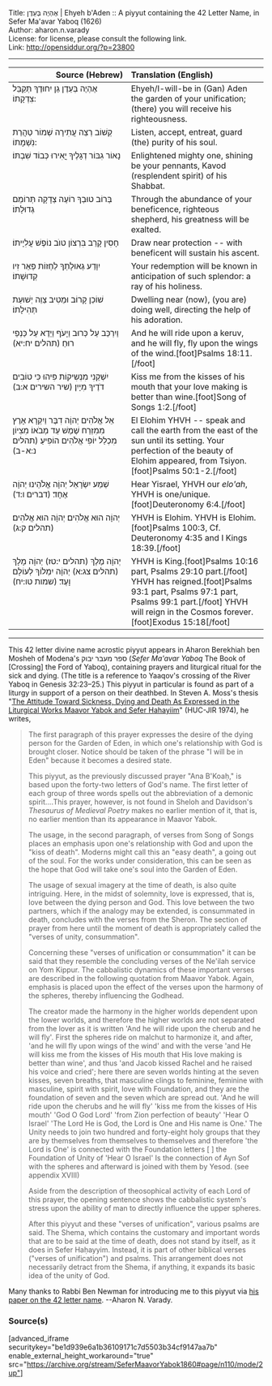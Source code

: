 <html>
<head></head>
<body>
Title: אֶהְיֶה בְּעֵדֶן | Ehyeh b'Aden :: A piyyut containing the 42 Letter Name, in Sefer Ma'avar Yaboq (1626)<br />
Author: aharon.n.varady<br />
License: for license, please consult the following link.<br />
Link: <a href="http://opensiddur.org/?p=23800">http://opensiddur.org/?p=23800</a>
<p />
<hr />

<table style="margin-left: auto;margin-right: auto;" class="draggable">
<thead><tr><th id="x" style="text-align: right;">Source (Hebrew)</th><th style="text-align: left;">Translation (English)</th></tr></thead>
<tbody>
<tr><td style="vertical-align:top;" width="46%">
<div class="liturgy"><span lang="he">
אֶהְיֶה בְּעֵדֶן 
גַן יִחוּדֶךָ 
תְּקַבֵּל צִדְקָתוֹ:
</span></div></td>
 
<td style="vertical-align:top;" width="53%">
<div class="english">
Ehyeh/I-will-be in (Gan) Aden
the garden of your unification;
(there) you will receive his righteousness.
</div></td></tr>


<tr><td style="vertical-align:top;" width="46%">
<div class="liturgy"><span lang="he">
קְשׁוֹב רְצֵה 
עֲתִירָה שְׁמוֹר 
טַהֲרַת נִשְׁמָתוֹ:
</span></div></td>
 
<td style="vertical-align:top;" width="53%">
<div class="english">
Listen, accept,
entreat, guard
(the) purity of his soul.
</div></td></tr>


<tr><td style="vertical-align:top;" width="46%">
<div class="liturgy"><span lang="he">
נָאוֹר גִבּוֹר 
דְגָלֶיךָ יֳאִירוּ
כְּבוֹד שִׁבְתּוֹ׃ 
</span></div></td>
 
<td style="vertical-align:top;" width="53%">
<div class="english">
Enlightened mighty one,
shining be your pennants,
Kavod (resplendent spirit) of his Shabbat.
</div></td></tr>


<tr><td style="vertical-align:top;" width="46%">
<div class="liturgy"><span lang="he">
בְּרוֹב טוּבְךָ 
רוֹעֶה צְדָקָה 
תְּרוֹמֵם גְדוּלָתוֹ׃
</span></div></td>
 
<td style="vertical-align:top;" width="53%">
<div class="english">
Through the abundance of your beneficence,
righteous shepherd,
his greatness will be exalted.
</div></td></tr>


<tr><td style="vertical-align:top;" width="46%">
<div class="liturgy"><span lang="he">
חָסִין קָרֵב 
בִּרְצוֹן טוֺב 
נוֹפֶשׁ עֲלִיָיתוֹ׃
</span></div></td>
 
<td style="vertical-align:top;" width="53%">
<div class="english">
Draw near protection --
with beneficent will
sustain his ascent.
</div></td></tr>


<tr><td style="vertical-align:top;" width="46%">
<div class="liturgy"><span lang="he">
יִוָדַע גְאוּלָתְךָ 
לַחְזוֹת פְּאֵר 
זִיו קְדוּשָׁתוֹ׃
</span></div></td>
 
<td style="vertical-align:top;" width="53%">
<div class="english">
Your redemption will be known
in anticipation of such splendor:
a ray of his holiness.
</div></td></tr>


<tr><td style="vertical-align:top;" width="46%">
<div class="liturgy"><span lang="he">
שׁוֹכֵן קָרוֹב 
וּמֵטִיב צַוֵה 
יְשׁוּעַת תְּהִילָתוֹ׃
</span></div></td>
 
<td style="vertical-align:top;" width="53%">
<div class="english">
Dwelling near (now),
(you are) doing well, directing
the help of his adoration.
</div></td></tr>


<tr><td style="vertical-align:top;" width="46%">
<div class="liturgy"><span lang="he">
וַיִרְכַּב עַל כְּרוּב וַיָעֹף וַיֵדֶא עַל כַּנְפֵי רוּחַ׃ <span class="citation">(תהלים יח:יא)</span>
</span></div></td>
 
<td style="vertical-align:top;" width="53%">
<div class="english">
And he will ride upon a keruv, and he will fly, fly upon the wings of the wind.[foot]Psalms 18:11.[/foot]
</div></td></tr>


<tr><td style="vertical-align:top;" width="46%">
<div class="liturgy"><span lang="he">
יִשְׁקֵנִי מִנְשִיקוֹת פִּיהוּ כִּי טוֹבִים דֹדֶיךָ מִיָיִן׃ <span class="citation">(שיר השירים א:ב)</span>
</span></div></td>
 
<td style="vertical-align:top;" width="53%">
<div class="english">
Kiss me from the kisses of his mouth that your love making is better than wine.[foot]Song of Songs 1:2.[/foot]
</div></td></tr>


<tr><td style="vertical-align:top;" width="46%">
<div class="liturgy"><span lang="he">
אֵל אֱלֹהִים יְהוָֹה דִבֶּר וַיִקְרָא אָרֶץ מִמִזְרַח שֶׁמֶשׁ עַד מְבֹאוֹ׃ 
מִצִיוֹן מִכְלַל יוֹפִי אֱלֹהִים הוֹפִיעַ׃ <span class="citation">(תהלים נ:א-ב)</span>
</span></div></td>
 
<td style="vertical-align:top;" width="53%">
<div class="english">
El Elohim YHVH -- speak and call the earth from the east of the sun until its setting.
Your perfection of the beauty of Elohim appeared, from Tsiyon. [foot]Psalms 50:1-2.[/foot]
</div></td></tr>


<tr><td style="vertical-align:top;" width="46%">
<div class="liturgy"><span lang="he">
שְׁמַע יִשְׂרָאֵל יְהוָֹה אֱלֹהֵינוּ יְהוָֹה אֶחָד׃ <span class="citation">(דברים ו:ד)</span>
</span></div></td>
 
<td style="vertical-align:top;" width="53%">
<div class="english">
Hear Yisrael, YHVH our <em>elo'ah</em>, YHVH is one/unique.[foot]Deuteronomy 6:4.[/foot]
</div></td></tr>


<tr><td style="vertical-align:top;" width="46%">
<div class="liturgy"><span lang="he">
יְהוָֹה הוּא אֱלֹהִים׃ יְהוָֹה הוּא אֱלֹהִים׃ <span class="citation">(תהלים ק:ג)</span>
</span></div></td>
 
<td style="vertical-align:top;" width="53%">
<div class="english">
YHVH is Elohim. YHVH is Elohim.[foot]Psalms 100:3, Cf. Deuteronomy 4:35 and I Kings 18:39.[/foot]
</div></td></tr>


<tr><td style="vertical-align:top;" width="46%">
<div class="liturgy"><span lang="he">
יְהוָֹה מֶלֶךְ <span class="citation">(תהלים י:טז)</span> יְהוָֹה מָלָךְ <span class="citation">(תהלים צג:א)</span> יְהוָֹה יִמְלוֹךְ לְעוֹלָם וָעֶד׃ <span class="citation">(שמות טו:יח)</span>
</span></div></td>
 
<td style="vertical-align:top;" width="53%">
<div class="english">
YHVH is King.[foot]Psalms 10:16 part, Psalms 29:10 part.[/foot] YHVH has reigned.[foot]Psalms 93:1 part, Psalms 97:1 part, Psalms 99:1 part.[/foot] YHVH will reign in the Cosmos forever.[foot]Exodus 15:18[/foot]
</div></td></tr>
</tbody></table>

<hr />

This 42 letter divine name acrostic piyyut appears in Aharon Berekhiah ben Mosheh of Modena's <span class="hebrew">ספר מעבר יבוק</span> (<em>Sefer Ma'avar Yaboq</em> The Book of [Crossing] the Ford of Yaboq), containing prayers and liturgical ritual for the sick and dying. (The title is a reference to Yaaqov's crossing of the River Yaboq in Genesis 32:23–25.) This piyyut in particular is found as part of a liturgy in support of a person on their deathbed. In Steven A. Moss's thesis "<a href="https://www.jewish-funerals.org/index.php?q=attitude-toward-sickness-dying-and-death-expressed-liturgical-works-maavor-yabok-and-sefer-hahayiim-0">The Attitude Toward Sickness, Dying and Death As Expressed in the Liturgical Works Maavor Yabok and Sefer Hahayiim</a>" (HUC-JIR 1974), he  writes, 

<blockquote>The first paragraph of this prayer expresses the desire of the dying person for the Garden of Eden, in which one's relationship with God is brought closer. Notice should be taken of the phrase "I will be in Eden" because it becomes a desired state.

This piyyut, as the previously discussed prayer "Ana B'Koaḥ," is based upon the forty-two letters of God's name. The first letter of each group of three words spells out the abbreviation of a demonic spirit....This prayer, however, is not found in Sheloh and Davidson's <em>Thesaurus of Medieval Poetry</em> makes no earlier mention of it, that is, no earlier mention than its appearance in Maavor Yabok.

The usage, in the second paragraph, of verses from Song of Songs places an emphasis upon one's relationship with God and upon the "kiss of death". Moderns might call this an "easy death", a going out of the soul.  For the works under consideration, this can be seen as the hope that God will take one's soul into the Garden of Eden.

The usage of sexual imagery at the time of death, is also quite intriguing. Here, in the midst of solemnity, love is expressed, that is, love between the dying person and God. This love between the two partners, which if the analogy may be extended, is consummated in death, concludes with the verses from the Sheron. The section of prayer from here until the moment of death is appropriately called the "verses of unity, consummation".

Concerning these "verses of unification or consummation" it can be said that they resemble the concluding verses of the Ne'ilah service on Yom Kippur. The cabbalistic dynamics of these important verses are described in the following quotation from Maavor Yabok. Again, emphasis is placed upon the effect of the verses upon the harmony of the spheres, thereby influencing the Godhead.

The creator made the harmony in the higher worlds dependent upon the lower worlds, and therefore the higher worlds are not separated from the lover as it is written 'And he will ride upon the cherub and he will fly'.  First the spheres ride on malchut to harmonize it, and after, 'and he will fly upon wings of the wind' and with the verse 'and He will kiss me from the kisses of His mouth that His love making is better than wine', and thus 'and Jacob kissed Rachel and he raised his voice and cried'; here there are seven worlds hinting at the seven kisses, seven breaths, that masculine clings to feminine, feminine with masculine, spirit with spirit, love with Foundation, and they are the foundation of seven and the seven which are spread out. 'And he will ride upon the cherubs and he will fly' 'kiss me from the kisses of His mouth' 'God O God Lord' 'from Zion perfection of beauty' 'Hear O Israel' 'The Lord He is God, the Lord is One and His name is One.' The Unity needs to join two hundred and forty-eight holy groups that they are by themselves from themselves to themselves and therefore 'the Lord is One' is connected with the Foundation letters [ ] the Foundation of Unity of 'Hear O Israel' Is the connection of Ayn Sof with the spheres and afterward is joined with them by Yesod. (see appendix XVIII)

Aside from the description of theosophical activity of each Lord of this prayer, the opening sentence shows the cabbalistic system's stress upon the ability of man to directly influence the upper spheres.

After this piyyut and these "verses of unification", various psalms are said. The Shema, which contains the customary and important words that are to be said at the time of death, does not stand by itself, as it does in Sefer Haḥayyim. Instead, it is part of other biblical verses ("verses of unification") and psalms. This arrangement does not necessarily detract from the Shema, if anything, it expands its basic idea of the unity of God.</blockquote>

Many thanks to Rabbi Ben Newman for introducing me to this piyyut via <a href="http://kaphtziel.blogspot.com/2012/05/utterance-of-name-of-42-ana-be-koach-as.html">his paper on the 42 letter name</a>. --Aharon N. Varady.

<h3>Source(s)</h3>

[advanced_iframe securitykey="be1d939e6a1b36109171c7d5503b34cf9147aa7b" enable_external_height_workaround="true" src="https://archive.org/stream/SeferMaavorYabok1860#page/n110/mode/2up"]


</body>
</html>
